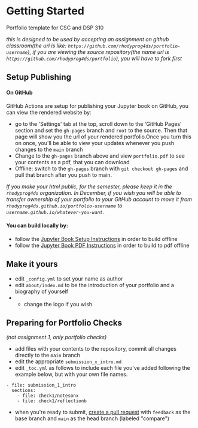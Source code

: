 # Getting Started


Portfolio template for CSC and DSP 310

_this is designed to be used by accepting an assignment on github classroom(the url is like: `https://github.com/rhodyprog4ds/portfolio-username`), if you are viewing the source repository(the name url is `https://github.com/rhodyprog4ds/portfolio`), you will have to fork first_  

## Setup Publishing

#### On GitHub

GitHub Actions are setup for publishing your Jupyter book on GitHub, you can view the rendered website by:
  - go to the 'Settings' tab at the top, scroll down to the 'GitHub Pages' section and set the `gh-pages` branch and `root` to the source. Then that page will show you the url of your rendered portfolio.Once you turn this on once, you'll be able to view your updates whenever you push changes to the `main` branch
  - Change to the `gh-pages` branch above and view `portfolio.pdf` to see your contents as a pdf, that you can download
  - Offline: switch to the `gh-pages` branch with `git checkout gh-pages` and pull that branch after you push to main.

_If you make your html public, for the semester, please keep it in the `rhodyprog4ds` organization. In December, if you wish you will be able to transfer ownership of your portfolio to your GitHub account to move it from `rhodyprog4ds.github.io/portfolio-username` to `username.github.io/whatever-you-want`._


#### You can build locally by:
  - follow the [Jupyter Book Setup Instructions](https://jupyterbook.org/start/overview.html) in order to build offline
  - follow the [Jupyter Book PDF Instructions](https://jupyterbook.org/advanced/pdf.html) in order to build to pdf offline

## Make it yours

- edit `_config.yml` to set your name as author
- edit `about/index.md` to be the introduction of your portfolio and a biography of yourself
- - change the logo if you wish


## Preparing for Portfolio Checks
_(not assignment 1, only portfolio checks)_

- add files with your contents to the repository, commit all changes directly to the `main` branch
- edit the appropriate `submission_x_intro.md`
- edit `_toc.yml` as follows to include each file you've added following the example below, but with your own file names.
```
- file: submission_1_intro
  sections:
    - file: check1/notesonx
    - file: check1/reflectionb
```
- when you're ready to submit, [create a pull request](https://docs.github.com/en/github/collaborating-with-issues-and-pull-requests/creating-a-pull-request) with `feedback` as the base branch and `main` as the head branch (labeled "compare")
